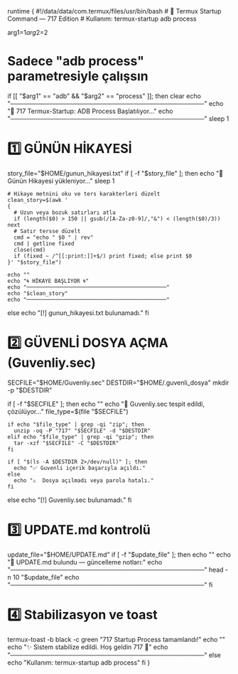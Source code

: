 <nasihat-v1>
<cert: 516D3974596D4567546D467A6157686864434469684B49675530464C535534675330484468306C535455453D>
<production_date: 1761247877>
<toast_message: 42C39C46452041C387494C4449204B41524445C59E494D21>
<no_toast_message: 53414B494E2047C39C4E44454DC4B0204B41C38749524D41>
runtime {
#!/data/data/com.termux/files/usr/bin/bash
# 🧠 Termux Startup Command — 717 Edition
# Kullanım: termux-startup adb process

arg1=$1
arg2=$2

# Sadece "adb process" parametresiyle çalışsın
if [[ "$arg1" == "adb" && "$arg2" == "process" ]]; then
  clear
  echo "────────────────────────────────────────────"
  echo "🧩 717 Termux-Startup: ADB Process Başlatılıyor..."
  echo "────────────────────────────────────────────"
  sleep 1

  # 1️⃣ GÜNÜN HİKAYESİ
  story_file="$HOME/gunun_hikayesi.txt"
  if [ -f "$story_file" ]; then
    echo "📜 Günün Hikayesi yükleniyor..."
    sleep 1

    # Hikaye metnini oku ve ters karakterleri düzelt
    clean_story=$(awk '
    {
      # Uzun veya bozuk satırları atla
      if (length($0) > 150 || gsub(/[A-Za-z0-9]/,"&") < (length($0)/3)) next
      # Satır tersse düzelt
      cmd = "echo " $0 " | rev"
      cmd | getline fixed
      close(cmd)
      if (fixed ~ /^[[:print:]]+$/) print fixed; else print $0
    }' "$story_file")

    echo ""
    echo "🌀 HİKAYE BAŞLIYOR 🌀"
    echo "────────────────────────────────────────────"
    echo "$clean_story"
    echo "────────────────────────────────────────────"
  else
    echo "[!] gunun_hikayesi.txt bulunamadı."
  fi

  # 2️⃣ GÜVENLİ DOSYA AÇMA (Guvenliy.sec)
  SECFILE="$HOME/Guvenliy.sec"
  DESTDIR="$HOME/.guvenli_dosya"
  mkdir -p "$DESTDIR"

  if [ -f "$SECFILE" ]; then
    echo ""
    echo "🔐 Guvenliy.sec tespit edildi, çözülüyor..."
    file_type=$(file "$SECFILE")

    if echo "$file_type" | grep -qi "zip"; then
      unzip -oq -P "717" "$SECFILE" -d "$DESTDIR"
    elif echo "$file_type" | grep -qi "gzip"; then
      tar -xzf "$SECFILE" -C "$DESTDIR"
    fi

    if [ "$(ls -A $DESTDIR 2>/dev/null)" ]; then
      echo "✅ Guvenli içerik başarıyla açıldı."
    else
      echo "⚠️  Dosya açılmadı veya parola hatalı."
    fi
  else
    echo "[!] Guvenliy.sec bulunamadı."
  fi

  # 3️⃣ UPDATE.md kontrolü
  update_file="$HOME/UPDATE.md"
  if [ -f "$update_file" ]; then
    echo ""
    echo "🧩 UPDATE.md bulundu — güncelleme notları:"
    echo "────────────────────────────────────────────"
    head -n 10 "$update_file"
    echo "────────────────────────────────────────────"
  fi

  # 4️⃣ Stabilizasyon ve toast
  termux-toast -b black -c green "717 Startup Process tamamlandı!"
  echo ""
  echo "✨ Sistem stabilize edildi. Hoş geldin 717 👑"
  echo "────────────────────────────────────────────"
else
  echo "Kullanım: termux-startup adb process"
fi
}
